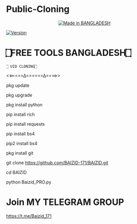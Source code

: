 # Public-Cloning
<p align="center">
<a href="https://BAIZID-171.github.io/"><img title="Made in BANGLADESH" src="https://img.shields.io/badge/MADE%20IN-BANGLADESH-SCRIPT?colorA=%23ff8100&colorB=%23017e40&colorC=%23ff0000&style=for-the-badge"></a>

<a href="https://BAIZID-171.github.io/"><img title="Version" src="https://img.shields.io/badge/Version-2.0.4-green.svg?style=flat-square"></a>
# ۝FREE TOOLS BANGLADESH۝   
    ۝ UID CLONING۝ 
<<=====∆======∆====>>

pkg update

pkg upgrade

pkg install python

pip install rich

pip install requests

pip install bs4

pip2 install bs4

pkg install git

git clone https://github.com/BAIZID-171/BAIZID.git

cd BAIZID 

python Baizid_PRO.py

# Join MY TELEGRAM GROUP 
 https://t.me/Baizid_171


